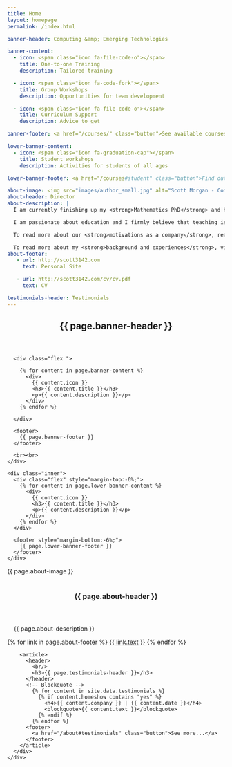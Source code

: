 ```yaml
---
title: Home
layout: homepage
permalink: /index.html

banner-header: Computing &amp; Emerging Technologies

banner-content:
  - icon: <span class="icon fa-file-code-o"></span>
    title: One-to-one Training
    description: Tailored training

  - icon: <span class="icon fa-code-fork"></span>
    title: Group Workshops
    description: Opportunities for team development

  - icon: <span class="icon fa-file-code-o"></span>
    title: Curriculum Support
    description: Advice to get

banner-footer: <a href="/courses/" class="button">See available courses...</a>

lower-banner-content:
  - icon: <span class="icon fa-graduation-cap"></span>
    title: Student workshops
    description: Activities for students of all ages

lower-banner-footer: <a href="/courses#student" class="button">Find out more...</a>

about-image: <img src="images/author_small.jpg" alt="Scott Morgan - Company Director" />
about-header: Director
about-description: |
  I am currently finishing up my <strong>Mathematics PhD</strong> and have extensive teaching and training experience in all sectors of education, including <strong>schools, colleges and universities.</strong><br/><br/>

  I am passionate about education and I firmly believe that teaching is one of the world's <strong>most important</strong> professions. I am very interested in <strong>new and innovative teaching methods and practises</strong>, and will do everything I can to ensure all students have access to excellent resources, <strong>regardless of their background</strong>. <br/><br/>

  To read more about our <strong>motivations as a company</strong>, read <strong><a href="/about/">our philosophy</a></strong>.<br/><br/>

  To read more about my <strong>background and experiences</strong>, visit my <strong><a href="http://scott3142.com">personal site</a></strong>.
about-footer:
   - url: http://scott3142.com
     text: Personal Site

   - url: http://scott3142.com/cv/cv.pdf
     text: CV

testimonials-header: Testimonials
---
```


<!-- Banner -->
  <section id="banner">
    <div class="inner">
      <header>
        <h1>{{ page.banner-header }}</h1>
      </header>

      <div class="flex ">

        {% for content in page.banner-content %}
          <div>
            {{ content.icon }}
            <h3>{{ content.title }}</h3>
            <p>{{ content.description }}</p>
          </div>
        {% endfor %}

      </div>

      <footer>
        {{ page.banner-footer }}
      </footer>

      <br><br>
    </div>

    <div class="inner">
      <div class="flex" style="margin-top:-6%;">
        {% for content in page.lower-banner-content %}
          <div>
            {{ content.icon }}
            <h3>{{ content.title }}</h3>
            <p>{{ content.description }}</p>
          </div>
        {% endfor %}
      </div>

      <footer style="margin-bottom:-6%;">
        {{ page.lower-banner-footer }}
      </footer>
    </div>
  </section>

<!-- Three -->
  <section id="three" class="wrapper align-center">
    <div class="inner">
      <div class="flex flex-2">
        <article>
          <div class="image round">
            {{ page.about-image }}
          </div>
          <header>
            <br/>
            <h3>{{ page.about-header }}</h3>
          </header>
          <p style="padding-left:3%; padding-right:3%;">
            {{ page.about-description }}
          </p>
          <footer>
            {% for link in page.about-footer %}
              <a href="{{ link.url }}" class="button" target="_blank">{{ link.text }}</a>
            {% endfor %}
          </footer>
        </article>

        <article>
          <header>
            <br/>
            <h3>{{ page.testimonials-header }}</h3>
          </header>
          <!-- Blockquote -->
            {% for content in site.data.testimonials %}
              {% if content.homeshow contains "yes" %}
                <h4>{{ content.company }} | {{ content.date }}</h4>
                <blockquote>{{ content.text }}</blockquote>
              {% endif %}
            {% endfor %}
          <footer>
            <a href="/about#testimonials" class="button">See more...</a>
          </footer>
        </article>
      </div>
    </div>
  </section>
